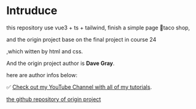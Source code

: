 # Intruduce

this repository use vue3 + ts + tailwind, finish a simple page 🌮taco shop,

and the origin project base on the final project in course 24 

,which witten by html and css.

And the origin project author is **Dave Gray**.

here are author infos below:

✅ [Check out my YouTube Channel with all of my tutorials](https://www.youtube.com/DaveGrayTeachesCode).

[the github repository of origin project ](https://github.com/gitdagray/css_course)

